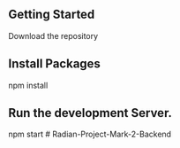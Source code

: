 ## Getting Started
Download the repository

## Install Packages
npm install

## Run the development Server.
npm start
#   R a d i a n - P r o j e c t - M a r k - 2 - B a c k e n d  
 